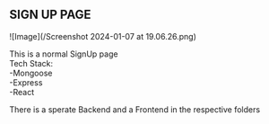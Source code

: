 ## SIGN UP PAGE


![Image](/Screenshot 2024-01-07 at 19.06.26.png)


This is a normal SignUp page
<br>
Tech Stack:
<br>
-Mongoose
<br>
-Express
<br>
-React
<br>

There is a sperate Backend and a Frontend in the respective folders